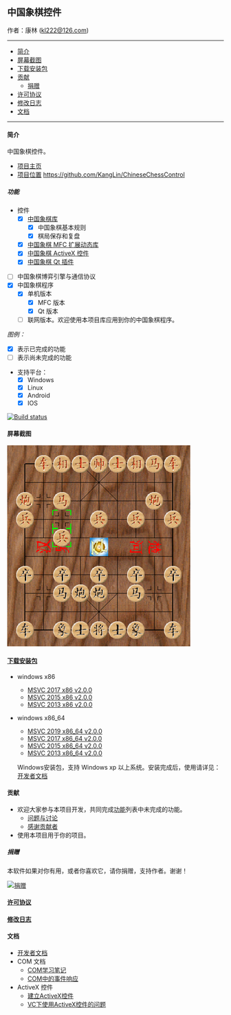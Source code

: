 ## 中国象棋控件

作者：康林 (kl222@126.com)

-------------------------

- [简介](#简介)
- [屏幕截图](#屏幕截图)
- [下载安装包](#下载安装包)
- [贡献](#贡献)
  - [捐赠](#捐赠)
- [许可协议](License.md)
- [修改日志](ChangeLog.md)
- [文档](#文档)

-------------------------

#### 简介
中国象棋控件。

- [项目主页](http://kanglin.github.io/ChineseChessControl/)
- [项目位置](https://github.com/KangLin/ChineseChessControl) https://github.com/KangLin/ChineseChessControl

##### 功能
- 控件
  + [x] [中国象棋库](Documents/Developer.md#中国象棋库)
    - [x] 中国象棋基本规则
    - [x] 棋局保存和复盘
  + [x] [中国象棋 MFC 扩展动态库](Documents/Developer.md#中国象棋-MFC-扩展动态库)
  + [x] [中国象棋 ActiveX 控件](ActiveX.md)
  + [x] [中国象棋 Qt 插件](Documents/Developer.md#中国象棋-Qt-插件)
- [ ] 中国象棋博弈引擎与通信协议
- [x] 中国象棋程序
  + [x] 单机版本
      + [x] MFC 版本
      + [x] Qt 版本
  + [ ] 联网版本。欢迎使用本项目库应用到你的中国象棋程序。

*图例：*

+ [x] 表示已完成的功能
+ [ ] 表示尚未完成的功能

- 支持平台：
  + [x] Windows
  + [x] Linux
  + [x] Android
  + [x] IOS

[![Build status](https://ci.appveyor.com/api/projects/status/lxs0mxtdl238yrq4?svg=true)](https://ci.appveyor.com/project/KangLin/chinesechesscontrol)

#### 屏幕截图

![屏幕截图](Documents/Image/ShotScreen.png)

#### [下载安装包](https://github.com/KangLin/ChineseChessControl/releases/latest)

- windows x86
    - [MSVC 2017 x86 v2.0.0](https://github.com/KangLin/ChineseChessControl/releases/download/v2.0.0/ChineseChessControl-Setup-msvc1916-x86-v2.0.0.exe)
    - [MSVC 2015 x86 v2.0.0](https://github.com/KangLin/ChineseChessControl/releases/download/v2.0.0/ChineseChessControl-Setup-msvc1900-x86-v2.0.0.exe)
    - [MSVC 2013 x86 v2.0.0](https://github.com/KangLin/ChineseChessControl/releases/download/v2.0.0/ChineseChessControl-Setup-msvc1800-x86-v2.0.0.exe)

- windows x86_64
    - [MSVC 2019 x86_64 v2.0.0](https://github.com/KangLin/ChineseChessControl/releases/download/v2.0.0/ChineseChessControl-Setup-msvc1925-x86_64-v2.0.0.exe)
    - [MSVC 2017 x86_64 v2.0.0](https://github.com/KangLin/ChineseChessControl/releases/download/v2.0.0/ChineseChessControl-Setup-msvc1916-x86_64-v2.0.0.exe)
    - [MSVC 2015 x86_64 v2.0.0](https://github.com/KangLin/ChineseChessControl/releases/download/v2.0.0/ChineseChessControl-Setup-msvc1900-x86_64-v2.0.0.exe)
    - [MSVC 2013 x86_64 v2.0.0](https://github.com/KangLin/ChineseChessControl/releases/download/v2.0.0/ChineseChessControl-Setup-msvc1800-x86_64-v2.0.0.exe)

  Windows安装包，支持 Windows xp 以上系统。安装完成后，使用请详见：[开发者文档](Documents/Developer.md#调试)

#### 贡献
- 欢迎大家参与本项目开发，共同完成[功能](#功能)列表中未完成的功能。
  + [问题与讨论](https://github.com/KangLin/ChineseChessControl/issues)
  + [感谢贡献者](https://github.com/KangLin/ChineseChessControl/graphs/contributors)
- 使用本项目用于你的项目。

##### 捐赠
本软件如果对你有用，或者你喜欢它，请你捐赠，支持作者。谢谢！

[![捐赠](https://gitee.com/kl222/RabbitCommon/raw/master/Src/Resource/image/Contribute.png "捐赠")](https://github.com/KangLin/RabbitCommon/raw/master/Src/Resource/image/Contribute.png "捐赠")

#### [许可协议](License.md)
#### [修改日志](ChangeLog.md)
#### 文档
- [开发者文档](Documents/Developer.md)
- COM 文档
  + [COM学习笔记](Documents/COM/COM学习笔记.html)
  + [COM中的事件响应](Documents/COM/COM中的事件响应.html)
- ActiveX 控件
  + [建立ActiveX控件](Documents/ActiveX控件/建立ActiveX控件.html)
  + [VC下使用ActiveX控件的问题](Documents/ActiveX控件/VC下使用ActiveX控件的问题.html)

